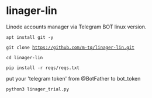 # linager-lin
Linode accounts manager via Telegram BOT linux version.

<code>apt install git -y</code>

<code>git clone https://github.com/m-tq/linager-lin.git</code>

<code>cd linager-lin</code>

<code>pip install -r reqs/reqs.txt</code>

put your 'telegram token' from @BotFather to bot_token

<code>python3 linager_trial.py</code>
